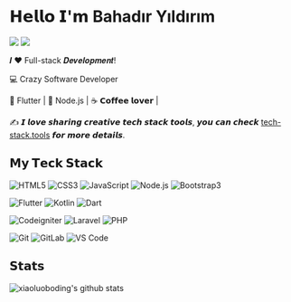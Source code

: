 # 𝗛𝗲𝗹𝗹𝗼 𝗜'𝗺 Bahadır Yıldırım

[![](https://img.shields.io/badge/-@yildirimbhdr-%23181717?style=flat-square&logo=github)](https://github.com/yildirimbhdr)
[![](https://img.shields.io/badge/-@bahadıryıldırım-%23000000?style=flat-square&logo=linkedin)](https://www.linkedin.com/in/bahadır-yıldırım-7369081b4/)

𝑰 ❤️ Full-stack 𝑫𝒆𝒗𝒆𝒍𝒐𝒑𝒎𝒆𝒏𝒕!

:computer: Crazy Software Developer

🖖 Flutter | 🔐 Node.js | ☕️ 𝗖𝗼𝗳𝗳𝗲𝗲 𝗹𝗼𝘃𝗲𝗿 | 

:writing_hand: 𝙄 𝙡𝙤𝙫𝙚 𝙨𝙝𝙖𝙧𝙞𝙣𝙜 𝙘𝙧𝙚𝙖𝙩𝙞𝙫𝙚 𝙩𝙚𝙘𝙝 𝙨𝙩𝙖𝙘𝙠 𝙩𝙤𝙤𝙡𝙨, 𝙮𝙤𝙪 𝙘𝙖𝙣 𝙘𝙝𝙚𝙘𝙠 [tech-stack.tools](http://github.com/xiaoluoboding/tech-stack.tools) 𝙛𝙤𝙧 𝙢𝙤𝙧𝙚 𝙙𝙚𝙩𝙖𝙞𝙡𝙨.  


## 𝗠𝘆 𝗧𝗲𝗰𝗸 𝗦𝘁𝗮𝗰𝗸

![HTML5](https://img.shields.io/badge/-HTML5-%23E44D27?style=flat-square&logo=html5&logoColor=ffffff)
![CSS3](https://img.shields.io/badge/-CSS3-%231572B6?style=flat-square&logo=css3)
![JavaScript](https://img.shields.io/badge/-JavaScript-%23F7DF1C?style=flat-square&logo=javascript&logoColor=000000&labelColor=%23F7DF1C&color=%23FFCE5A)
![Node.js](https://img.shields.io/badge/-Node.js-007ACC?style=flat-square&logo=node.js&logoColor=white)
![Bootstrap3](https://img.shields.io/badge/-Bootstrap3-%232c3e50?style=flat-square&logo=bootstrap3)

![Flutter](https://img.shields.io/badge/-Less-%231d365d?style=flat-square&logo=less&logoColor=ffffff)
![Kotlin](https://img.shields.io/badge/-Sass-%23CC6699?style=flat-square&logo=sass&logoColor=ffffff)
![Dart](https://img.shields.io/badge/-Stylus-%23333333?style=flat-square&logo=stylus)

![Codeigniter](https://img.shields.io/badge/-Less-%231d365d?style=flat-square&logo=less&logoColor=ffffff)
![Laravel](https://img.shields.io/badge/-Sass-%23CC6699?style=flat-square&logo=sass&logoColor=ffffff)
![PHP](https://img.shields.io/badge/-Stylus-%23333333?style=flat-square&logo=stylus)


![Git](https://img.shields.io/badge/-Git-%23F05032?style=flat-square&logo=git&logoColor=%23ffffff)
![GitLab](https://img.shields.io/badge/-GitLab-FCA121?style=flat-square&logo=gitlab)
![VS Code](https://img.shields.io/badge/-VSCode-%23007ACC?style=flat-square&logo=visual-studio-code)

## 𝗦𝘁𝗮𝘁𝘀

![xiaoluoboding's github stats](https://github-readme-stats.vercel.app/api?username=xiaoluoboding&show_icons=true&theme=dracula)
